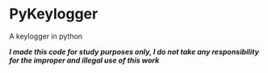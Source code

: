 # PyKeylogger
A keylogger in python

***I made this code for study purposes only, I do not take any responsibility for the improper and illegal use of this work***
